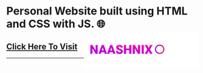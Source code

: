 # Personal Website built using HTML and CSS with JS. :globe_with_meridians: <img src="https://github.com/NaashNix/NaashNix/blob/master/assets/logo.gif" align="right" width="300px">
## <a href="https://github.com/naashnix/MyProfile" target="_blank">Click Here To Visit</a> 
<hr>
